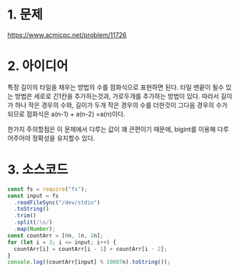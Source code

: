 # 1. 문제

https://www.acmicpc.net/problem/11726

# 2. 아이디어

특정 길이의 타일을 채우는 방법의 수를 점화식으로 표현하면 된다. 타일 맨끝이 될수 있는 방법은 세로로 긴1칸을 추가하는것과, 가로두개를 추가하는 방법이 있다. 따라서 길이가 하나 작은 경우의 수와, 길이가 두개 작은 경우의 수를 더한것이 그다음 경우의 수가 되므로 점화식은 a(n-1) + a(n-2) =a(n)이다.

한가지 주의할점은 이 문제에서 다루는 값이 꽤 큰편이기 때문에, bigint를 이용해 다루어주어야 정확성을 유지할수 있다.

# 3. 소스코드

```javascript
const fs = require("fs");
const input = fs
  .readFileSync("/dev/stdin")
  .toString()
  .trim()
  .split(/\s/)
  .map(Number);
const countArr = [0n, 1n, 2n];
for (let i = 3; i <= input; i++) {
  countArr[i] = countArr[i - 1] + countArr[i - 2];
}
console.log((countArr[input] % 10007n).toString());
```
